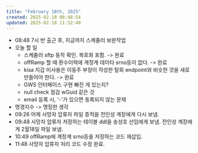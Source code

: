 ```yaml
---
title: "February 18th, 2025"
created: 2025-02-18 08:48:54
updated: 2025-02-18 11:52:49
---
```

  * 08:48 7시 반 출근 후, 지금까지 스케줄러 보완작업
  * 오늘 할 일
    * 스케줄러 sftp 동작 확인. 복호화 포함. -> 완료
    * offRamp 할 때 환수이력에 계정계 데이타 srno등이 없다. -> 완료
    * kisa 지갑 미사용은 이동주 부장이 작성한 탈회 endpoint와 비슷한 것을 새로 만들어야 한다. -> 완료
    * GWS 인터페이스 구현 빠진 게 있는지?
    * null check 점검 wGuid 같은 것
    * email 등록 시, '-'가 있으면 동록되지 않는 문제
  * 명경지수 -> 명징한 생각
  * 09:26 어제 사망자 압류자 파일 증적을 전인성 계장에게 다시 보냄.
  * 09:48 사망자 압류자 저장하는 테이블 ddl을 송성호 선임에게 보냄. 전인성 계장에게 2월18일 파일 보냄.
  * 10:49 offRamp에 계정계 srno등을 저장하는 코드 재삽입.
  * 11:48 사망자 압류자 처리 코드 수정 완료.

